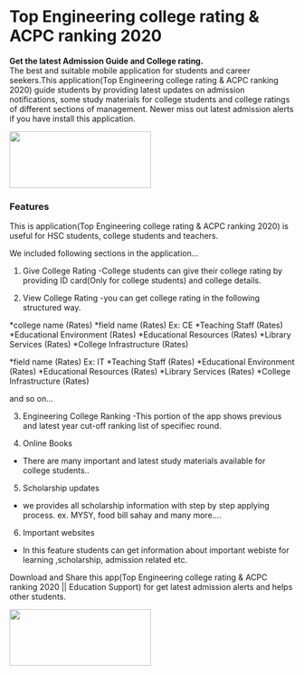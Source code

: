 # Top Engineering college rating & ACPC ranking 2020
<b>Get the latest Admission Guide and College rating.</b><br>
The best and suitable mobile application for students and career seekers.This application(Top Engineering college rating & ACPC ranking 2020) guide students by providing latest updates on admission notifications, some study materials for college students and college ratings of different sections of management. Newer miss out latest admission alerts if you have install this application.

<a href="https://play.google.com/store/apps/details?id=education.support.loginfbgooglenumber" target="_blank"><img src="https://camo.githubusercontent.com/59c5c810fc8363f8488c3a36fc78f89990d13e99/68747470733a2f2f706c61792e676f6f676c652e636f6d2f696e746c2f656e5f75732f6261646765732f696d616765732f67656e657269632f656e5f62616467655f7765625f67656e657269632e706e67" width="250px" height="100px"></a>

<h3>Features</h3>
This is application(Top Engineering college rating & ACPC ranking 2020) is useful for HSC students, college students and teachers.

We included following sections in the application...

1. Give College Rating
-College students can give their college rating by providing ID card(Only for college students) and college details.

2. View College Rating
-you can get college rating in the following structured way.

*college name (Rates)
*field name (Rates) Ex: CE
*Teaching Staff (Rates)
*Educational Environment (Rates)
*Educational Resources (Rates)
*Library Services (Rates)
*College Infrastructure (Rates)

*field name (Rates) Ex: IT
*Teaching Staff (Rates)
*Educational Environment (Rates)
*Educational Resources (Rates)
*Library Services (Rates)
*College Infrastructure (Rates)

and so on...


3. Engineering College Ranking
-This portion of the app shows previous and latest year cut-off ranking list of specifiec round.

4. Online Books
- There are many important and latest study materials available for college students..

5. Scholarship updates
- we provides all scholarship information with step by step applying process.
ex. MYSY, food bill sahay and many more....

6. Important websites
- In this feature students can get information about important webiste for learning ,scholarship, admission related etc.


Download and Share this app(Top Engineering college rating & ACPC ranking 2020 || Education Support) for get latest admission alerts and helps other students.

<a href="https://play.google.com/store/apps/details?id=education.support.loginfbgooglenumber" target="_blank"><img src="https://camo.githubusercontent.com/59c5c810fc8363f8488c3a36fc78f89990d13e99/68747470733a2f2f706c61792e676f6f676c652e636f6d2f696e746c2f656e5f75732f6261646765732f696d616765732f67656e657269632f656e5f62616467655f7765625f67656e657269632e706e67" width="250px" height="100px"></a>

